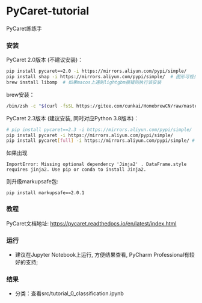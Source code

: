 # PyCaret-tutorial
PyCaret练练手

### 安装  

PyCaret 2.0版本 (不建议安装)：
```bash
pip install pycaret==2.0 -i https://mirrors.aliyun.com/pypi/simple/
pip install shap -i https://mirrors.aliyun.com/pypi/simple/  # 图形可视化
brew install libomp  # 如果macos上遇到lightgbm报错则执行该安装
```

brew安装：
```bash
/bin/zsh -c "$(curl -fsSL https://gitee.com/cunkai/HomebrewCN/raw/master/Homebrew.sh)"
```

PyCaret 2.3版本 (建议安装, 同时对应Python 3.8版本)：
```bash
# pip install pycaret==2.3 -i https://mirrors.aliyun.com/pypi/simple/
pip install pycaret -i https://mirrors.aliyun.com/pypi/simple/
pip install pycaret[full] -i https://mirrors.aliyun.com/pypi/simple/ # 安装包括XGBoost的所有模型
```

如果出现

```
ImportError: Missing optional dependency 'Jinja2' . DataFrame.style requires jinja2. Use pip or conda to install Jinja2.
```

则升级markupsafe包:

```
pip install markupsafe==2.0.1
```

### 教程

PyCaret文档地址: https://pycaret.readthedocs.io/en/latest/index.html


### 运行
* 建议在Jupyter Notebook上运行, 方便结果查看, PyCharm Professional有较好的支持;

### 结果
* 分类：查看src/tutorial_0_classification.ipynb



